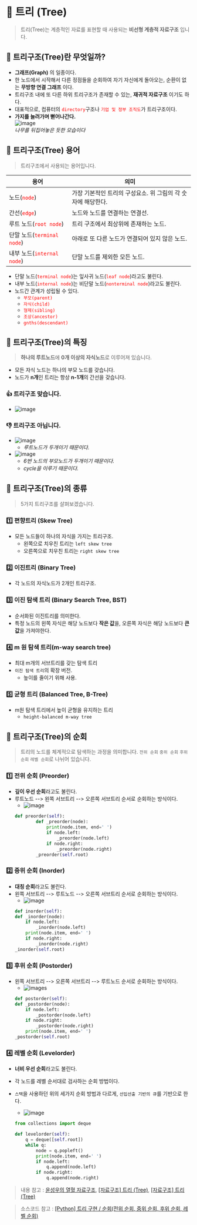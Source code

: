 # 🎄 트리 (Tree)

> 트리(Tree)는 계층적인 자료를 표현할 때 사용되는 **비선형 계층적 자료구조** 입니다.

## 🌳 트리구조(Tree)란 무엇일까?

- **그래프(Graph)** 의 일종이다.
- 한 노드에서 시작해서 다른 정점들을 순회하여 자기 자신에게 돌아오는, 순환이 없는 **무방향 연결 그래프** 이다.
- 트리구조 내에 또 다른 하위 트리구조가 존재할 수 있는, **재귀적 자료구조** 이기도 하다.
- 대표적으로, 컴퓨터의 <span style="color:red">`directory`</span>구조나 <span style="color:red">`기업 및 정부 조직도`</span>가 트리구조이다.
- **가지를 늘려가며 뻗어나간다.**
  <br/>
  ![image](https://user-images.githubusercontent.com/44965706/198544233-12062c2f-f653-4b58-9766-bf731d79744a.png)<br/>
  _나무를 뒤집어놓은 듯한 모습이다_

## 🌳 트리구조(Tree) 용어

> 트리구조에서 사용되는 용어입니다.

| 용어                                                      | 의미                                                         |
| --------------------------------------------------------- | ------------------------------------------------------------ |
| 노드(<span style="color:red">`node`</span>)               | 가장 기본적인 트리의 구성요소. 위 그림의 각 숫자에 해당한다. |
| 간선(<span style="color:red">`edge`</span>)               | 노드와 노드를 연결하는 연결선.                               |
| 루트 노드(<span style="color:red">`root node`</span>)     | 트리 구조에서 최상위에 존재하는 노드.                        |
| 단말 노드(<span style="color:red">`terminal node`</span>) | 아래로 또 다른 노드가 연결되어 있지 않은 노드.               |
| 내부 노드(<span style="color:red">`internal node`</span>) | 단말 노드를 제외한 모든 노드.                                |

- 단말 노드(<span style="color:red">`terminal node`</span>)는 잎사귀 노드(<span style="color:red">`leaf node`</span>)라고도 불린다.
- 내부 노드(<span style="color:red">`internal node`</span>)는 비단말 노드(<span style="color:red">`nonterminal node`</span>)라고도 불린다.
- 노드간 관계가 성립될 수 있다.
  - <span style="color:red">`부모(parent)`</span>
  - <span style="color:red">`자식(child)`</span>
  - <span style="color:red">`형제(sibling)`</span>
  - <span style="color:red">`조상(ancestor)`</span>
  - <span style="color:red">`gnths(descendant)`</span>

## 🌳 트리구조(Tree)의 특징

> **하나의 루트노드**에 **0개 이상의 자식노드**로 이루어져 있습니다.

- 모든 자식 노드는 하나의 부모 노드를 갖습니다.
- 노드가 **n개**인 트리는 항상 **n-1개**의 간선을 갖습니다.

### 👍 트리구조 맞습니다.

- ![image](https://img1.daumcdn.net/thumb/R1280x0/?scode=mtistory2&fname=https%3A%2F%2Fblog.kakaocdn.net%2Fdn%2FvKvqg%2Fbtq1E9ODRk8%2FqXL8GehaRh0tgxiyrm8Q31%2Fimg.png)<br/>

### 👎 트리구조 아닙니다.

- ![image](https://img1.daumcdn.net/thumb/R1280x0/?scode=mtistory2&fname=https%3A%2F%2Fblog.kakaocdn.net%2Fdn%2FsXGwq%2Fbtq1ByPsA98%2FiAmWtKVq4WWdEV85sorkkk%2Fimg.png)<br/>
  - _루트노드가 두개이기 때문이다._<br/>
- ![image](https://img1.daumcdn.net/thumb/R1280x0/?scode=mtistory2&fname=https%3A%2F%2Fblog.kakaocdn.net%2Fdn%2F4pwtu%2Fbtq1By9I93O%2Fzz7ZRsYNpUbKfCwCf0Jno0%2Fimg.png)<br/>
  - _6번 노드의 부모노드가 두개이기 때문이다._
  - _cycle을 이루기 때문이다._

## 🌳 트리구조(Tree)의 종류

> 5가지 트리구조를 살펴보겠습니다.

### 1️⃣ 편향트리 (Skew Tree)

- 모든 노드들이 하나의 자식을 가지는 트리구조.
  - 왼쪽으로 치우친 트리는 `left skew tree`
  - 오른쪽으로 치우친 트리는 `right skew tree`

### 2️⃣ 이진트리 (Binary Tree)

- 각 노드의 자식노드가 2개인 트리구조.

### 3️⃣ 이진 탐색 트리 (Binary Search Tree, BST)

- 순서화된 이진트리를 의미한다.
- 특정 노드의 왼쪽 자식은 해당 노드보다 **작은 값**을, 오른쪽 자식은 해당 노드보다 **큰 값**을 가져야한다.

### 4️⃣ m 원 탐색 트리(m-way search tree)

- 최대 m개의 서브트리를 갖는 탐색 트리
- `이진 탐색 트리`의 확장 버전.
  - 높이를 줄이기 위해 사용.

### 5️⃣ 균형 트리 (Balanced Tree, B-Tree)

- m원 탐색 트리에서 높이 균형을 유지하는 트리
  - `height-balanced m-way tree`

## 🌳 트리구조(Tree)의 순회

> 트리의 노드를 체계적으로 탐색하는 과정을 의미합니다. `전위 순회` `중위 순회` `후위 순회` `레벨 순회`로 나뉘어 있습니다.

### 1️⃣ 전위 순회 (Preorder)

- **깊이 우선 순회**라고도 불린다.
- 루트노드 --> 왼쪽 서브트리 --> 오른쪽 서브트리 순서로 순회하는 방식이다.
  - ![image](https://upload.wikimedia.org/wikipedia/commons/a/ac/Preorder-traversal.gif)<br/>
  ```python
  def preorder(self):
          def _preorder(node):
              print(node.item, end=' ')
              if node.left:
                  _preorder(node.left)
              if node.right:
                  _preorder(node.right)
          _preorder(self.root)
  ```

### 2️⃣ 중위 순회 (Inorder)

- **대칭 순회**라고도 불린다.
- 왼쪽 서브트리 --> 루트노드 --> 오른쪽 서브트리 순서로 순회하는 방식이다.
  - ![image](https://upload.wikimedia.org/wikipedia/commons/4/48/Inorder-traversal.gif)<br/>
  ```python
  def inorder(self):
  def _inorder(node):
      if node.left:
          _inorder(node.left)
      print(node.item, end=' ')
      if node.right:
          _inorder(node.right)
  _inorder(self.root)
  ```

### 3️⃣ 후위 순회 (Postorder)

- 왼쪽 서브트리 --> 오른쪽 서브트리 --> 루트노드 순서로 순회하는 방식이다.
  - ![images](https://upload.wikimedia.org/wikipedia/commons/2/28/Postorder-traversal.gif)<br/>
  ```python
  def postorder(self):
  def _postorder(node):
      if node.left:
          _postorder(node.left)
      if node.right:
          _postorder(node.right)
      print(node.item, end=' ')
  _postorder(self.root)
  ```

### 4️⃣ 레벨 순회 (Levelorder)

- **너비 우선 순회**라고도 불린다.
- 각 노드를 레벨 순서대로 검사하는 순회 방법이다.
- `스택`을 사용하던 위의 세가지 순회 방법과 다르게, `선입선출 기반의 큐`를 기반으로 한다.

  - ![image](https://res.cloudinary.com/practicaldev/image/fetch/s--Lng93Nkl--/c_limit%2Cf_auto%2Cfl_progressive%2Cq_auto%2Cw_880/https://dev-to-uploads.s3.amazonaws.com/i/eijg2o9eo8xtqk40q91d.png)

  ```python
  from collections import deque

  def levelorder(self):
      q = deque([self.root])
      while q:
          node = q.popleft()
          print(node.item, end=' ')
          if node.left:
              q.append(node.left)
          if node.right:
              q.append(node.right)
  ```

> 내용 참고 : [윤성우의 열혈 자료구조](http://www.orentec.co.kr/teachlist/DA_ST_1/teach_sub1.php), [[자료구조] 트리 (Tree)](https://velog.io/@kimdukbae/%EC%9E%90%EB%A3%8C%EA%B5%AC%EC%A1%B0-%ED%8A%B8%EB%A6%AC-Tree), [[자료구조] 트리 (Tree)](https://yoongrammer.tistory.com/68)

> 소스코드 참고 : [[Python] 트리 구현 / 순회(전위 순회, 중위 순회, 후위 순회, 레벨 순회)](https://koosco.tistory.com/109)
